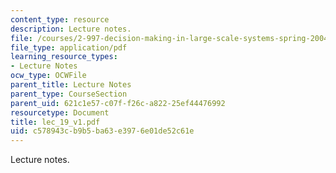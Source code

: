 ```yaml
---
content_type: resource
description: Lecture notes.
file: /courses/2-997-decision-making-in-large-scale-systems-spring-2004/c578943cb9b5ba63e3976e01de52c61e_lec_19_v1.pdf
file_type: application/pdf
learning_resource_types:
- Lecture Notes
ocw_type: OCWFile
parent_title: Lecture Notes
parent_type: CourseSection
parent_uid: 621c1e57-c07f-f26c-a822-25ef44476992
resourcetype: Document
title: lec_19_v1.pdf
uid: c578943c-b9b5-ba63-e397-6e01de52c61e
---
```

Lecture notes.

